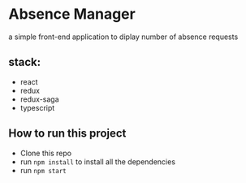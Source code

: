 # Absence Manager

a simple front-end application to diplay number of absence requests

## stack:

- react
- redux
- redux-saga
- typescript

## How to run this project

- Clone this repo
- run `npm install` to install all the dependencies
- run `npm start`
